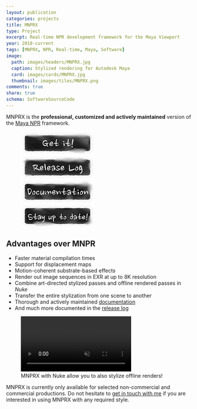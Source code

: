 ```yaml
---
layout: publication
categories: projects
title: MNPRX
type: Project
excerpt: Real-time NPR development framework for the Maya Viewport
year: 2018-current
tags: [MNPRX, NPR, Real-time, Maya, Software]
image:
  path: images/headers/MNPRX.jpg
  caption: Stylized rendering for Autodesk Maya
  card: images/cards/MNPRX.jpg
  thumbnail: images/tiles/MNPRX.png
comments: true
share: true
schema: SoftwareSourceCode
---
```


MNPRX is the **professional, customized and actively maintained** version of the [Maya NPR](../Maya-NPR) framework.

<figure class="align-right">
	<a href="./get-it"><img src="/images/buttons/mnprx_getIt.jpg" alt="image" class="top05"></a><br>
  <a href="./release-log"><img src="/images/buttons/mnprx_releaseLog.jpg" alt="image"></a><br>
  <a href="./docs"><img src="/images/buttons/mnprx_documentation.jpg" alt="image"></a><br>
  <a href="https://goo.gl/forms/dHDqfQsqY2wuVwXt1"><img src="/images/buttons/mnprx_stayUpToDate.jpg"   alt="image"></a>
</figure>

## Advantages over MNPR

* Faster material compilation times
* Support for displacement maps
* Motion-coherent substrate-based effects
* Render out image sequences in EXR at up to 8K resolution
* Combine art-directed stylized passes and offline rendered passes in _Nuke_
* Transfer the entire stylization from one scene to another
* Thorough and actively maintained [documentation](.docs)
* And much more documented in the [release log](./release-log)

<figure class="pull-center">
	<video autoplay loop muted playsinline>
	  <source src="/images/MNPRX/MNPRX-Arnold-12fps.mp4" type="video/mp4">
	</video>
	<figcaption>MNPRX with Nuke allow you to also stylize offline renders!</figcaption>
</figure>

MNPRX is currently only available for selected non-commercial and commercial productions. Do not hesitate to [get in touch with me](.get-it) if you are interested in using MNPRX with any required style.
